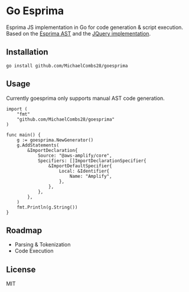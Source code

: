 # Go Esprima

Esprima JS implementation in Go for code generation & script execution. Based on the [Esprima AST](https://esprima.org/) and
the [JQuery implementation](https://github.com/jquery/esprima/).

## Installation

```
go install github.com/MichaelCombs28/goesprima
```

## Usage

Currently goesprima only supports manual AST code generation.

```
import (
    "fmt"
    "github.com/MichaelCombs28/goesprima"
)

func main() {
    g := goesprima.NewGenerator()
    g.AddStatements(
        &ImportDeclaration{
            Source: "@aws-amplify/core",
            Specifiers: []ImportDeclarationSpecifier{
                &ImportDefaultSpecifier{
                    Local: &Identifier{
                        Name: "Amplify",
                    },
                },
            },
        },
    )
    fmt.Println(g.String())
}
```

## Roadmap

- Parsing & Tokenization
- Code Execution

## License

MIT
